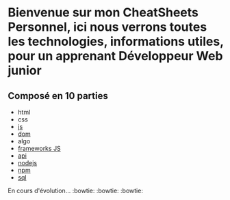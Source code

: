 # Bienvenue sur mon CheatSheets Personnel, ici nous verrons toutes les technologies, informations utiles, pour un apprenant Développeur Web junior

## **Composé en 10 parties**

-   html
-   css
-   [js](js/resume.md)
-   [dom](dom/resume.md)
-   algo
-   [frameworks JS](frameworksJS/resume.md)
-   [api](api/resume.md)
-   [nodejs](nodejs/resume.md)
-   [npm](npm/resume.md)
-   [sql](sql/resume.md)

En cours d'évolution... :bowtie: :bowtie: :bowtie:
